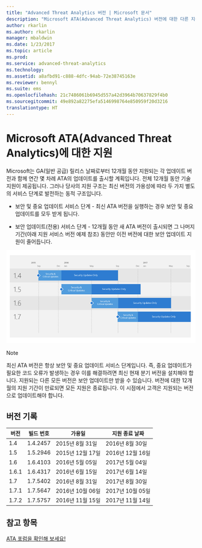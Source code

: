 ```yaml
---
title: "Advanced Threat Analytics 버전 | Microsoft 문서"
description: "Microsoft ATA(Advanced Threat Analytics) 버전에 대한 다른 지원 옵션을 설명합니다."
author: rkarlin
ms.author: rkarlin
manager: mbaldwin
ms.date: 1/23/2017
ms.topic: article
ms.prod: 
ms.service: advanced-threat-analytics
ms.technology: 
ms.assetid: a8afbd91-c888-4dfc-94ab-72e38745163e
ms.reviewer: bennyl
ms.suite: ems
ms.openlocfilehash: 21c7486061b6945d557a42d3964b70637829f4b0
ms.sourcegitcommit: 49e892a82275efa5146998764e850959f20d3216
translationtype: HT
---
```

# <a name="support-for-microsoft-advanced-threat-analytics-ata-versions"></a>Microsoft ATA(Advanced Threat Analytics)에 대한 지원

Microsoft는 GA(일반 공급) 릴리스 날짜로부터 12개월 동안 지원되는 각 업데이트 버전과 함께 연간 몇 차례 ATA의 업데이트를 출시할 계획입니다. 전체 12개월 동안 기술 지원이 제공됩니다. 그러나 당사의 지원 구조는 최신 버전의 가용성에 따라 두 가지 별도의 서비스 단계로 발전하는 동적 구조입니다.

-    보안 및 중요 업데이트 서비스 단계 - 최신 ATA 버전을 실행하는 경우 보안 및 중요 업데이트를 모두 받게 됩니다.

-    보안 업데이트(전용) 서비스 단계 - 12개월 동안 새 ATA 버전이 출시되면 그 나머지 기간(아래 지원 서비스 버전 예제 참조) 동안만 이전 버전에 대한 보안 업데이트 지원이 줄어듭니다.
 
![지원 서비스 버전 예제](media/versions.png)

> [!Note]
> 최신 ATA 버전은 항상 보안 및 중요 업데이트 서비스 단계입니다. 즉, 중요 업데이트가 필요한 코드 오류가 발생하는 경우 이를 해결하려면 최신 현재 분기 버전을 설치해야 합니다. 지원되는 다른 모든 버전은 보안 업데이트만 받을 수 있습니다. 버전에 대한 12개월의 지원 기간이 만료되면 모든 지원은 종료됩니다. 이 시점에서 고객은 지원되는 버전으로 업데이트해야 합니다.

## <a name="version-history"></a>버전 기록

|버전|빌드 번호|가용일| 지원 종료 날짜|
|----|----|----|----|
|1.4|1.4.2457|2015년 8월 31일|2016년 8월 30일|
|1.5|1.5.2946|2015년 12월 17일|2016년 12월 16일|
|1.6|1.6.4103|2016년 5월 05일|2017년 5월 04일|
|1.6.1|1.6.4317|2016년 6월 15일|2017년 6월 14일|
|1.7|1.7.5402|2016년 8월 31일|2017년 8월 30일|
|1.7.1|1.7.5647|2016년 10월 06일|2017년 10월 05일|
|1.7.2|1.7.5757|2016년 11월 15일|2017년 11월 14일|





## <a name="see-also"></a>참고 항목
[ATA 포럼을 확인해 보세요!](https://social.technet.microsoft.com/Forums/security/home?forum=mata)
